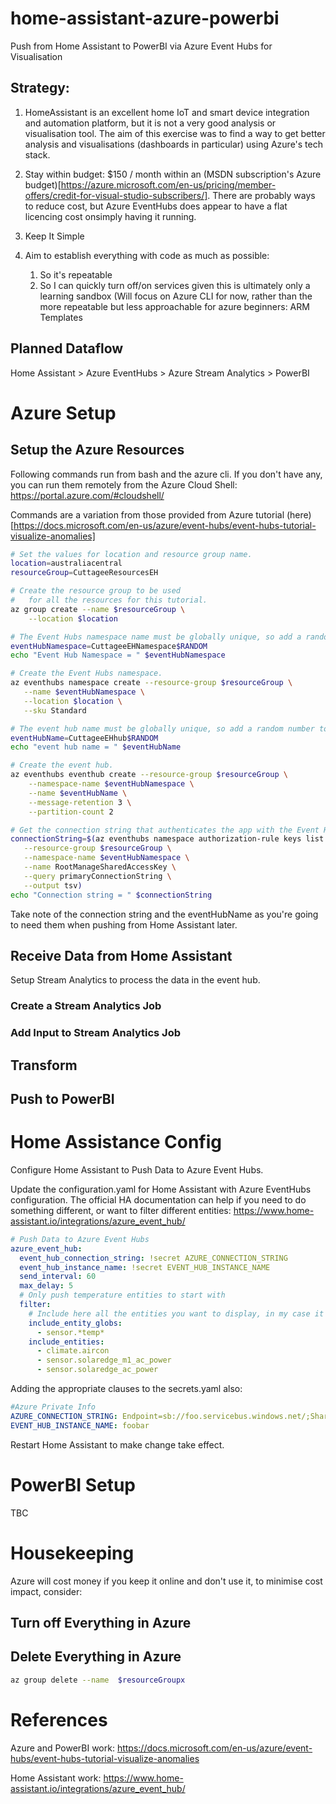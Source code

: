 # home-assistant-azure-powerbi
Push from Home Assistant to PowerBI via Azure Event Hubs for Visualisation

## Strategy:
1. HomeAssistant is an excellent home IoT and smart device integration and automation platform, but it is not a very good analysis or visualisation tool.  The aim of this exercise was to find a way to get better analysis and visualisations (dashboards in particular) using Azure's tech stack.  
2. Stay within budget: $150 / month within an (MSDN subscription's Azure budget)[https://azure.microsoft.com/en-us/pricing/member-offers/credit-for-visual-studio-subscribers/].  There are probably ways to reduce cost, but Azure EventHubs does appear to have a flat licencing cost onsimply having it running.
		
3. Keep It Simple
4. Aim to establish everything with code as much as possible: 
    1. So it's repeatable
    1. So I can quickly turn off/on services given this is ultimately only a learning sandbox
(Will focus on Azure CLI for now, rather than the more repeatable but less approachable for azure beginners: ARM Templates


## Planned Dataflow

Home Assistant > Azure EventHubs > Azure Stream Analytics > PowerBI



# Azure Setup
## Setup the Azure Resources
Following commands run from bash and the azure cli.  If you don't have any, you can run them remotely from the Azure Cloud Shell: https://portal.azure.com/#cloudshell/

Commands are a variation from those provided from Azure tutorial (here)[https://docs.microsoft.com/en-us/azure/event-hubs/event-hubs-tutorial-visualize-anomalies]
``` bash
# Set the values for location and resource group name.
location=australiacentral
resourceGroup=CuttageeResourcesEH

# Create the resource group to be used
#   for all the resources for this tutorial.
az group create --name $resourceGroup \
    --location $location

# The Event Hubs namespace name must be globally unique, so add a random number to the end.
eventHubNamespace=CuttageeEHNamespace$RANDOM
echo "Event Hub Namespace = " $eventHubNamespace

# Create the Event Hubs namespace.
az eventhubs namespace create --resource-group $resourceGroup \
   --name $eventHubNamespace \
   --location $location \
   --sku Standard

# The event hub name must be globally unique, so add a random number to the end.
eventHubName=CuttageeEHhub$RANDOM
echo "event hub name = " $eventHubName

# Create the event hub.
az eventhubs eventhub create --resource-group $resourceGroup \
    --namespace-name $eventHubNamespace \
    --name $eventHubName \
    --message-retention 3 \
    --partition-count 2

# Get the connection string that authenticates the app with the Event Hubs service.
connectionString=$(az eventhubs namespace authorization-rule keys list \
   --resource-group $resourceGroup \
   --namespace-name $eventHubNamespace \
   --name RootManageSharedAccessKey \
   --query primaryConnectionString \
   --output tsv)
echo "Connection string = " $connectionString 

```

Take note of the connection string and the eventHubName as you're going to need them when pushing from Home Assistant later.


## Receive Data from Home Assistant

Setup Stream Analytics to process the data in the event hub.

### Create a Stream Analytics Job

### Add Input to Stream Analytics Job



## Transform

## Push to PowerBI

# Home Assistance Config
Configure Home Assistant to Push Data to Azure Event Hubs.

Update the configuration.yaml for Home Assistant with Azure EventHubs configuration.  The official HA documentation can help if you need to do something different, or want to filter different entities: https://www.home-assistant.io/integrations/azure_event_hub/

``` yaml
# Push Data to Azure Event Hubs
azure_event_hub:
  event_hub_connection_string: !secret AZURE_CONNECTION_STRING
  event_hub_instance_name: !secret EVENT_HUB_INSTANCE_NAME
  send_interval: 60
  max_delay: 5
  # Only push temperature entities to start with
  filter: 
    # Include here all the entities you want to display, in my case it is the key temperature, aircon and power entities
    include_entity_globs:
      - sensor.*temp*
    include_entities: 
      - climate.aircon
      - sensor.solaredge_m1_ac_power
      - sensor.solaredge_ac_power

```

Adding the appropriate clauses to the secrets.yaml also: 
``` yaml
#Azure Private Info
AZURE_CONNECTION_STRING: Endpoint=sb://foo.servicebus.windows.net/;SharedAccessKeyName=RootManageSharedAccessKey;SharedAccessKey=bar
EVENT_HUB_INSTANCE_NAME: foobar
```

Restart Home Assistant to make change take effect.

# PowerBI Setup

TBC

# Housekeeping
Azure will cost money if you keep it online and don't use it, to minimise cost impact, consider:
## Turn off Everything in Azure

## Delete Everything in Azure

``` bash
az group delete --name  $resourceGroupx
```
# References

Azure and PowerBI work: 
https://docs.microsoft.com/en-us/azure/event-hubs/event-hubs-tutorial-visualize-anomalies

Home Assistant work: 
https://www.home-assistant.io/integrations/azure_event_hub/
